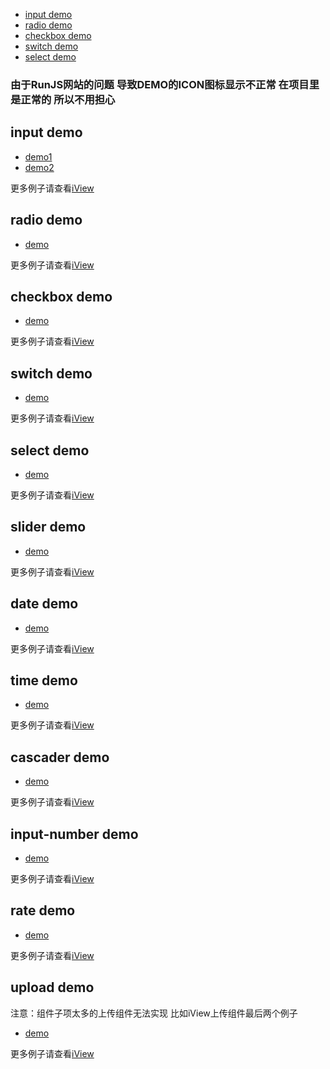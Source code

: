 * [input demo](#inputdemo)
* [radio demo](#radiodemo)
* [checkbox demo](#checkboxdemo)
* [switch demo](#switchdemo)
* [select demo](#selectdemo)

### 由于RunJS网站的问题 导致DEMO的ICON图标显示不正常 在项目里是正常的 所以不用担心

## input demo
* [demo1](https://runjs.cn/code/l5eieec3)
* [demo2](https://runjs.cn/code/qipi5lxb)

更多例子请查看[iView](https://www.iviewui.com/components/input)

## radio demo
* [demo](https://runjs.cn/code/ljwa76l2)

更多例子请查看[iView](https://www.iviewui.com/components/radio)

## checkbox demo
* [demo](https://runjs.cn/code/kfj9msyc)

更多例子请查看[iView](https://www.iviewui.com/components/checkbox)

## switch demo
* [demo](https://runjs.cn/code/cmqiwmwg)

更多例子请查看[iView](https://www.iviewui.com/components/switch)

## select demo
* [demo](https://runjs.cn/code/8siuqvva)

更多例子请查看[iView](https://www.iviewui.com/components/select)

## slider demo
* [demo](https://runjs.cn/code/vn4foexj)

更多例子请查看[iView](https://www.iviewui.com/components/slider)

## date demo
* [demo](https://runjs.cn/code/bj7fku7c)

更多例子请查看[iView](https://www.iviewui.com/components/date-picker)

## time demo
* [demo](https://runjs.cn/code/xoz9p8qj)

更多例子请查看[iView](https://www.iviewui.com/components/time-picker)

## cascader demo
* [demo](https://runjs.cn/code/bvsmbnci)

更多例子请查看[iView](https://www.iviewui.com/components/cascader)

## input-number demo
* [demo](https://runjs.cn/code/7t44f6bm)

更多例子请查看[iView](https://www.iviewui.com/components/input-number)

## rate demo
* [demo](https://runjs.cn/code/rotvxqrt)

更多例子请查看[iView](https://www.iviewui.com/components/rate)

## upload demo
注意：组件子项太多的上传组件无法实现 比如iView上传组件最后两个例子
* [demo](https://runjs.cn/code/6znoff81)

更多例子请查看[iView](https://www.iviewui.com/components/upload)

